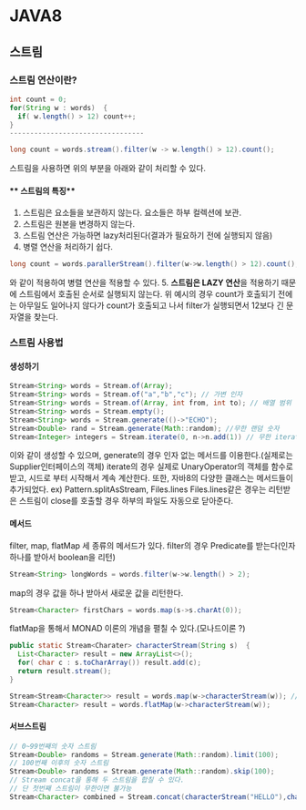 # JAVA8
## 스트림
### 스트림 연산이란?
```java
int count = 0;
for(String w : words)  {
  if( w.length() > 12) count++;
}
---------------------------------

long count = words.stream().filter(w -> w.length() > 12).count();
```
스트림을 사용하면 위의 부분을 아래와 같이 처리할 수 있다.

#### ** 스트림의 특징**
1. 스트림은 요소들을 보관하지 않는다. 요소들은 하부 컬렉션에 보관.
2. 스트림은 원본을 변경하지 않는다.
3. 스트림 연산은 가능하면 lazy처리된다(결과가 필요하기 전에 실행되지 않음)
4. 병렬 연산을 처리하기 쉽다.
```java
long count = words.parallerStream().filter(w->w.length() > 12).count();
```
와 같이 적용하여 병렬 연산을 적용할 수 있다.
5. **스트림은 LAZY 연산**을 적용하기 때문에 스트림에서 호출된 순서로 실행되지 않는다. 위 예시의 경우 count가 호출되기 전에는 아무일도 일어나지 않다가 count가 호출되고 나서 filter가 실행되면서 12보다 긴 문자열을 찾는다.

### 스트림 사용법
#### 생성하기
```java
Stream<String> words = Stream.of(Array);
Stream<String> words = Stream.of("a","b","c"); // 가변 인자
Stream<String> words = Stream.of(Array, int from, int to); // 배열 범위
Stream<String> words = Stream.empty();
Stream<String> words = Stream.generate(()->"ECHO");
Stream<Double> rand = Stream.generate(Math::random); //무한 랜덤 숫자
Stream<Integer> integers = Stream.iterate(0, n->n.add(1)) // 무한 iterate스트림
```
이와 같이 생성할 수 있으며, generate의 경우 인자 없는 메서드를 이용한다.(실제로는 Supplier<T>인터페이스의 객체)
iterate의 경우 실제로 UnaryOperator<T>의 객체를 함수로 받고, 시드로 부터 시작해서 계속 계산한다.
또한, 자바8의 다양한 클래스는 메서드들이 추가되었다.
ex) Pattern.splitAsStream, Files.lines
Files.lines같은 경우는 리턴받은 스트림이 close를 호출할 경우 하부의 파일도 자동으로 닫아준다.

#### 메서드
filter, map, flatMap 세 종류의 메서드가 있다.
filter의 경우 Predicate<T>를 받는다(인자 하나를 받아서 boolean을 리턴)
```java
Stream<String> longWords = words.filter(w->w.length() > 2);
```
map의 경우 값을 하나 받아서 새로운 값을 리턴한다.
```java
Stream<Character> firstChars = words.map(s->s.charAt(0));
```
flatMap을 통해서 MONAD 이론의 개념을 펼칠 수 있다.(모나드이론 ?)
```java
public static Stream<Charater> characterStream(String s)  {
  List<Character> result = new ArrayList<>();
  for( char c : s.toCharArray()) result.add(c);
  return result.stream();
}

Stream<Stream<Character>> result = words.map(w->characterStream(w)); // 이 경우 스트림의 스트림으로 나와 활용하기 어렵다.
Stream<Character> result = words.flatMap(w->characterStream(w));
```

#### 서브스트림
```java
// 0~99번째의 숫자 스트림
Stream<Double> randoms = Stream.generate(Math::random).limit(100);
// 100번째 이후의 숫자 스트림
Stream<Double> randoms = Stream.generate(Math::random).skip(100);
// Stream concat을 통해 두 스트림을 합칠 수 있다.
// 단 첫번째 스트림이 무한이면 불가능
Stream<Character> combined = Stream.concat(characterStream("HELLO"),characterStream("WORLD"));
```
